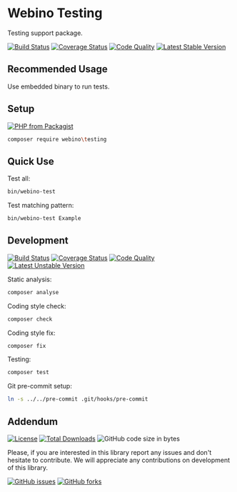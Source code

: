 # Webino Testing

Testing support package.

[![Build Status](https://img.shields.io/travis/webino/testing/master.svg?style=for-the-badge)](http://travis-ci.org/webino/testing "Master Build Status")
[![Coverage Status](https://img.shields.io/coveralls/github/webino/testing/master.svg?style=for-the-badge)](https://coveralls.io/github/webino/testing?branch=master "Master Coverage Status")
[![Code Quality](https://img.shields.io/scrutinizer/g/webino/testing/master.svg?style=for-the-badge)](https://scrutinizer-ci.com/g/webino/testing/?branch=master "Master Code Quality")
[![Latest Stable Version](https://img.shields.io/github/tag/webino/testing.svg?label=STABLE&style=for-the-badge)](https://packagist.org/packages/webino/testing)

## Recommended Usage

Use embedded binary to run tests.


## Setup
[![PHP from Packagist](https://img.shields.io/packagist/php-v/webino/testing.svg?style=for-the-badge)](https://php.net "Required PHP version")

```bash
composer require webino\testing
```


## Quick Use

Test all:
```bash
bin/webino-test
```

Test matching pattern:
```bash
bin/webino-test Example
```


## Development

[![Build Status](https://img.shields.io/travis/webino/testing/develop.svg?style=for-the-badge)](http://travis-ci.org/webino/testing "Develop Build Status")
[![Coverage Status](https://img.shields.io/coveralls/github/webino/testing/develop.svg?style=for-the-badge)](https://coveralls.io/github/webino/testing?branch=develop "Develop Coverage Status")
[![Code Quality](https://img.shields.io/scrutinizer/g/webino/testing/develop.svg?style=for-the-badge)](https://scrutinizer-ci.com/g/webino/testing/?branch=develop "Develop Code Quality")
[![Latest Unstable Version](https://img.shields.io/github/tag-pre/webino/testing.svg?label=PREVIEW&style=for-the-badge)](https://packagist.org/packages/webino/testing "Packagist")


Static analysis:
```bash
composer analyse
```

Coding style check:
```bash
composer check
```

Coding style fix:
```bash 
composer fix
```

Testing:
```bash
composer test
```

Git pre-commit setup:
```bash
ln -s ../../pre-commit .git/hooks/pre-commit
```


## Addendum

[![License](https://img.shields.io/packagist/l/webino/testing.svg?style=for-the-badge)](https://github.com/webino/testing/blob/master/LICENSE.md "BSD-3-Clause License")
[![Total Downloads](https://img.shields.io/packagist/dt/webino/testing.svg?style=for-the-badge)](https://packagist.org/packages/webino/testing "Packagist") 
![GitHub code size in bytes](https://img.shields.io/github/languages/code-size/webino/testing.svg?style=for-the-badge)


  Please, if you are interested in this library report any issues and don't hesitate to contribute.
  We will appreciate any contributions on development of this library.

[![GitHub issues](https://img.shields.io/github/issues/webino/testing.svg?style=for-the-badge)](https://github.com/webino/testing/issues)
[![GitHub forks](https://img.shields.io/github/forks/webino/testing.svg?label=Fork&style=for-the-badge)](https://github.com/webino/testing)
